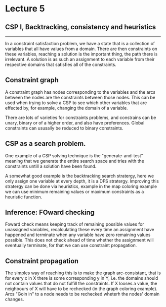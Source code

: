 # Lecture 5
## CSP I, Backtracking, consistency and heuristics
---
In a constraint satisfaction problem, we have a state that is a collection of variables that all have values from a domain. There are then constraints on these variables, reaching a solution is the important thing, the path there is irrelevant.  A solution is as such an assignment to each variable from their respective domains that satisfies all of the constraints. 

## Constraint graph
A constraint graph has nodes corresponding to the variables and the arcs between the nodes are the constraints between those nodes. This can be used when trying to solve a CSP to see which other variables that are effected by, for example, changing the domain of a variable. 

There are lots of varieties for constraints problems, and constrains can be unary, binary or of a higher order, and also have preferences. Global constraints can ususally be reduced to binary constraints. 

## CSP as a search problem. 
One example of a CSP solving technique is the "generate-and-test" meaning that we generate the entire search space and tries with the constraints untill a solution have been found. 

A somewhat good example is the backtracking search stratergy, here we only assign one variable at every depth, it is a DFS stratergy.
Improving this stratergy can be done via heuristics, example in the map coloring example we can use minimum remaining values or maximum constraints as a heuristic function. 

## Inference: FOward checking
Foward check means keeping track of remaining possible values for unassigned variables, recalculating these every time an assignment have happened and terminate when any variable have zero remaining values possible. This does not check ahead of time whether the assignment will eventually terminate, for that we can use constraint propagation.

## Constraint propagation
The simples way of reaching this is to make the graph arc-consistant, that is for every x in X there is some corresponding y in Y, i.e. the domains should not contain values that do not fulfill the constraints. If X looses a value, the neighbours of X will have to be rechecked (in the graph coloring example). Arcs "Goin in" to a node needs to be rechecked wheterh the nodes' domain changes. 
